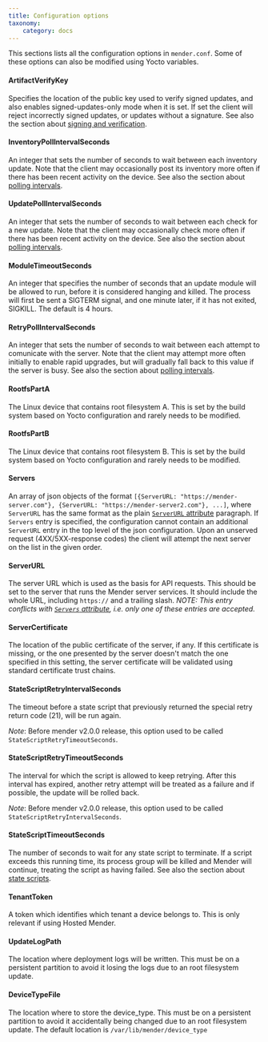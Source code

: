 ```yaml
---
title: Configuration options
taxonomy:
    category: docs
---
```


This sections lists all the configuration options in `mender.conf`. Some of
these options can also be modified using Yocto variables.

#### ArtifactVerifyKey

Specifies the location of the public key used to verify signed updates, and also
enables signed-updates-only mode when it is set. If set the client will reject
incorrectly signed updates, or updates without a signature. See also the section
about [signing and verification](../../../artifacts/signing-and-verification).

#### InventoryPollIntervalSeconds

An integer that sets the number of seconds to wait between each inventory
update. Note that the client may occasionally post its inventory more often if
there has been recent activity on the device. See also the section about
[polling intervals](../polling-intervals).

#### UpdatePollIntervalSeconds

An integer that sets the number of seconds to wait between each check for a new
update. Note that the client may occasionally check more often if there has been
recent activity on the device. See also the section about [polling
intervals](../polling-intervals).

#### ModuleTimeoutSeconds

An integer that specifies the number of seconds that an update module will be
allowed to run, before it is considered hanging and killed. The process will
first be sent a SIGTERM signal, and one minute later, if it has not exited,
SIGKILL. The default is 4 hours.

#### RetryPollIntervalSeconds

An integer that sets the number of seconds to wait between each attempt to
comunicate with the server. Note that the client may attempt more often
initially to enable rapid upgrades, but will gradually fall back to this value
if the server is busy. See also the section about [polling
intervals](../polling-intervals).

#### RootfsPartA

The Linux device that contains root filesystem A. This is set by the build
system based on Yocto configuration and rarely needs to be modified.

#### RootfsPartB

The Linux device that contains root filesystem B. This is set by the build
system based on Yocto configuration and rarely needs to be modified.

#### Servers

An array of json objects of the format
`[{ServerURL: "https://mender-server.com"},
{ServerURL: "https://mender-server2.com"}, ...]`, where `ServerURL` has the
same format as the plain [`ServerURL` attribute](#ServerURL) paragraph. If
`Servers` entry is specified, the configuration cannot contain an additional
`ServerURL` entry in the top level of the json configuration. Upon an unserved
request (4XX/5XX-response codes) the client will attempt the next server on the
list in the given order.

#### ServerURL

The server URL which is used as the basis for API requests. This should be set
to the server that runs the Mender server services. It should include the whole
URL, including `https://` and a trailing slash.
*NOTE: This entry conflicts with [`Servers` attribute](#Servers), i.e. only one
of these entries are accepted.*

#### ServerCertificate

The location of the public certificate of the server, if any. If this
certificate is missing, or the one presented by the server doesn't match the one
specified in this setting, the server certificate will be validated using
standard certificate trust chains.

#### StateScriptRetryIntervalSeconds

The timeout before a state script that previously returned the special retry
return code (21), will be run again.

<!--AUTOVERSION: "mender v%"/ignore-->
*Note*: Before mender v2.0.0 release, this option used to be called `StateScriptRetryTimeoutSeconds`.

#### StateScriptRetryTimeoutSeconds

The interval for which the script is allowed to keep retrying. After this
interval has expired, another retry attempt will be treated as a failure and if
possible, the update will be rolled back.

<!--AUTOVERSION: "mender v%"/ignore-->
*Note*: Before mender v2.0.0 release, this option used to be called `StateScriptRetryIntervalSeconds`.

#### StateScriptTimeoutSeconds

The number of seconds to wait for any state script to terminate. If a script
exceeds this running time, its process group will be killed and Mender will
continue, treating the script as having failed. See also the section about
[state scripts](../../../artifacts/state-scripts).

#### TenantToken

A token which identifies which tenant a device belongs to. This is only relevant
if using Hosted Mender.

#### UpdateLogPath

The location where deployment logs will be written. This must be on a persistent
partition to avoid it losing the logs due to an root filesystem update.

#### DeviceTypeFile

The location where to store the device_type. This must be on a persistent
partition to avoid it accidentally being changed due to an root filesystem
update. The default location is `/var/lib/mender/device_type`
